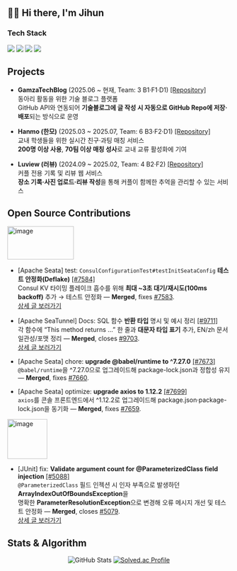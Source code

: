 ## 👋🏻 Hi there, I'm Jihun

### Tech Stack
  
<p>
  <img src="https://img.shields.io/badge/Java-007396.svg?style=for-the-badge&logo=java&logoColor=white" />
  <img src="https://img.shields.io/badge/Spring-6DB33F.svg?style=for-the-badge&logo=spring&logoColor=white" />
  <img src="https://img.shields.io/badge/Spring%20Boot-6DB33F.svg?style=for-the-badge&logo=springboot&logoColor=white" />
  <img src="https://img.shields.io/badge/IntelliJ%20IDEA-000000.svg?style=for-the-badge&logo=intellij-idea&logoColor=white" />
</p>

## Projects

- **GamzaTechBlog** (2025.06 ~ 현재, Team: 3 B1·F1·D1)  [[Repository]](https://github.com/potato-club/GamzaTechBlog-back)<br>
  동아리 활동을 위한 기술 블로그 플랫폼  
  GitHub API와 연동되어 **기술블로그에 글 작성 시 자동으로 GitHub Repo에 저장·배포**되는 방식으로 운영  

- **Hanmo (한모)** (2025.03 ~ 2025.07, Team: 6 B3·F2·D1) [[Repository]](https://github.com/DevOpsSociety/Hanmo)<br>
  교내 학생들을 위한 실시간 친구·과팅 매칭 서비스  
  **200명 이상 사용**, **70팀 이상 매칭 성사**로 교내 교류 활성화에 기여  

- **Luview (러뷰)** (2024.09 ~ 2025.02, Team: 4 B2·F2)  [[Repository]](https://github.com/potato-club/Luview-back)<br>
  커플 전용 기록 및 리뷰 웹 서비스  
  **장소 기록·사진 업로드·리뷰 작성**을 통해 커플이 함께한 추억을 관리할 수 있는 서비스  


## Open Source Contributions

<img width="150" height="75" alt="image" src="https://github.com/user-attachments/assets/b8154a86-2654-4c80-9a5c-4a83f5355edd" />

- [Apache Seata] test: `ConsulConfigurationTest#testInitSeataConfig` **테스트 안정화(Deflake)** [[#7584]](https://github.com/apache/incubator-seata/pull/7584)  
  Consul KV 타이밍 플레이크 흡수를 위해 **최대 ~3초 대기/재시도(100ms backoff)** 추가 → 테스트 안정화 — **Merged**, fixes [#7583](https://github.com/apache/incubator-seata/issues/7583).<br>
  [상세 글 보러가기](https://velog.io/@jihun4452/apache-incubator-seata%EC%98%A4%ED%94%88%EC%86%8C%EC%8A%A4-%EC%B2%AB-%EA%B8%B0%EC%97%AC)

- [Apache SeaTunnel] Docs: SQL 함수 **반환 타입** 명시 및 예시 정리 [[#9711]](https://github.com/apache/seatunnel/pull/9711)  
  각 함수에 “This method returns …” 한 줄과 **대문자 타입 표기** 추가, EN/zh 문서 일관성/포맷 정리 — **Merged**, closes [#9703](https://github.com/apache/seatunnel/issues/9703).<br>
  [상세 글 보러가기](https://velog.io/@jihun4452/apache-seatunnel-%EC%98%A4%ED%94%88%EC%86%8C%EC%8A%A4-%EB%91%90%EB%B2%88%EC%A7%B8-%EA%B8%B0%EC%97%AC)

- [Apache Seata] chore: **upgrade @babel/runtime to ^7.27.0** [[#7673]](https://github.com/apache/incubator-seata/pull/7673)  
  `@babel/runtime`을 ^7.27.0으로 업그레이드해 package-lock.json과 정합성 유지 — **Merged**, fixes [#7660](https://github.com/apache/incubator-seata/issues/7660).  

- [Apache Seata] optimize: **upgrade axios to 1.12.2** [[#7699]](https://github.com/apache/incubator-seata/pull/7699)  
  `axios`를 콘솔 프론트엔드에서 ^1.12.2로 업그레이드해 package.json·package-lock.json을 동기화 — **Merged**, fixes [#7659](https://github.com/apache/incubator-seata/issues/7659).

<img width="90" height="90" alt="image" src="https://github.com/user-attachments/assets/5c7518a0-6c64-4dc5-b692-34b934ad0f36" />

- [JUnit] fix: **Validate argument count for @ParameterizedClass field injection** [[#5088]](https://github.com/junit-team/junit-framework/pull/5088)  
  `@ParameterizedClass` 필드 인젝션 시 인자 부족으로 발생하던 **ArrayIndexOutOfBoundsException**을  
  명확한 **ParameterResolutionException**으로 변경해 오류 메시지 개선 및 테스트 안정화 — **Merged**, closes [#5079](https://github.com/junit-team/junit-framework/issues/5079).<br>
  [상세 글 보러가기](https://velog.io/@jihun4452/JUnit%EC%97%90-%EA%B8%B0%EC%97%AC%EB%A5%BC-%ED%96%88%EC%8A%B5%EB%8B%88%EB%8B%A4)

## Stats & Algorithm

<div align="center">
  <img
    src="https://github-readme-stats.vercel.app/api?username=jihun4452&show_icons=true&bg_color=ffffff&text_color=000000&icon_color=f1c40f&title_color=e74c3c&border_color=e74c3c"
    alt="GitHub Stats" />
  <a href="https://solved.ac/jihun6548/">
    <img
      src="https://mazassumnida.wtf/api/v2/generate_badge?boj=jihun6548"
      alt="Solved.ac Profile" />
  </a>
</div>

